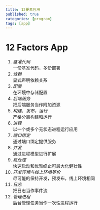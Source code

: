 ```yaml
---
title: 12要素应用
published: true
categories: [program]
tags: [app]
---
```


# 12 Factors App

1. *基准代码*  
	一份基准代码，多份部署
1. *依赖*  
	显式声明依赖关系
1. *配置*  
	在环境中存储配置
1. *后端服务*  
	把后端服务当作附加资源
1. *构建，发布，运行*  
	严格分离构建和运行
1. *进程*  
	以一个或多个无状态进程运行应用
1. *端口绑定*  
	通过端口绑定提供服务
1. *并发*  
	通过进程模型进行扩展
1. *易处理*  
	快速启动和优雅终止可最大化健壮性
1. *开发环境与线上环境等价*  
	尽可能的保持开发，预发布，线上环境相同
1. *日志*  
	把日志当作事件流
1. *管理进程*  
	后台管理任务当作一次性进程运行
